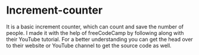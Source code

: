 # Increment-counter
It is a basic increment counter, which can count and save the number of people. I made it with the help of freeCodeCamp by following along with their YouTube tutorial. For a better understanding you can get the head over to their website or YouTube channel to get the source code as well.
